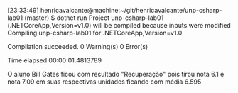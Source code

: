 [23:33:49] henricavalcante@machine:~/git/henricavalcante/unp-csharp-lab01 (master)
$ dotnet run
Project unp-csharp-lab01 (.NETCoreApp,Version=v1.0) will be compiled because inputs were modified
Compiling unp-csharp-lab01 for .NETCoreApp,Version=v1.0

Compilation succeeded.
    0 Warning(s)
    0 Error(s)

Time elapsed 00:00:01.4813789


O aluno Bill Gates ficou com resultado "Recuperação" pois tirou nota 6.1 e nota 7.09 em suas respectivas unidades ficando com média 6.595
